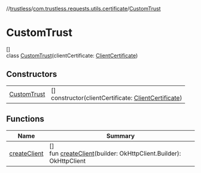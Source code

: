 //[trustless](../../../index.md)/[com.trustless.requests.utils.certificate](../index.md)/[CustomTrust](index.md)

# CustomTrust

[]\
class [CustomTrust](index.md)(clientCertificate: [ClientCertificate](../-client-certificate/index.md))

## Constructors

| | |
|---|---|
| [CustomTrust](-custom-trust.md) | []<br>constructor(clientCertificate: [ClientCertificate](../-client-certificate/index.md)) |

## Functions

| Name | Summary |
|---|---|
| [createClient](create-client.md) | []<br>fun [createClient](create-client.md)(builder: OkHttpClient.Builder): OkHttpClient |
